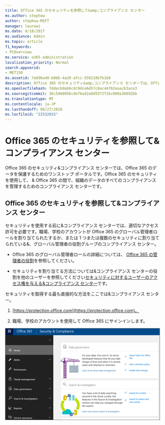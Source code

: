 ```yaml
---
title: Office 365 のセキュリティを参照して&amp;コンプライアンス センター
ms.author: stephow
author: stephow-MSFT
manager: laurawi
ms.date: 8/18/2017
ms.audience: Admin
ms.topic: article
f1_keywords:
- PCOverview
ms.service: o365-administration
localization_priority: Normal
search.appverid:
- MET150
ms.assetid: 7e696a40-b86b-4a20-afcc-559218b7b1b8
description: Office 365 のセキュリティ&amp;コンプライアンス センターでは、Office 365 のデータを保護するためのワンストップ ポータルです。Office 365 のセキュリティを使用して、 &amp; Office 365 の間で、組織のデータのすべてのコンプライアンスを管理するためのコンプライアンス センターです。
ms.openlocfilehash: fddecb9ab6cdc9dce6d57c8ac44762eaacb3ace3
ms.sourcegitcommit: 36c5466056cdef6ad2a8d9372f2bc009a30892bb
ms.translationtype: MT
ms.contentlocale: ja-JP
ms.lasthandoff: 08/27/2018
ms.locfileid: "22532015"
---
```

# <a name="go-to-the-office-365-security-amp-compliance-center"></a>Office 365 のセキュリティを参照して&amp;コンプライアンス センター

Office 365 のセキュリティ&amp;コンプライアンス センターでは、Office 365 のデータを保護するためのワンストップ ポータルです。Office 365 のセキュリティを使用して、 &amp; Office 365 の間で、組織のデータのすべてのコンプライアンスを管理するためのコンプライアンス センターです。
  
## <a name="go-to-the-office-365-security-amp-compliance-center"></a>Office 365 のセキュリティを参照して&amp;コンプライアンス センター

セキュリティを使用する前に&amp;コンプライアンス センターでは、適切なアクセス許可を必要です。職場、学校のアカウントが Office 365 のグローバル管理者ロールを割り当てられたするか、または 1 つまたは複数のセキュリティに割り当てられている&amp;、グローバル管理者の役割グループのコンプライアンス センター。
  
- Office 365 のグローバル管理者ロールの詳細については、 [Office 365 の管理者の役割](https://support.office.com/article/da585eea-f576-4f55-a1e0-87090b6aaa9d)を参照してください。 
    
- セキュリティを割り当てる方法については&amp;コンプライアンス センターの役割を他のユーザーを参照してください[セキュリティに対するユーザーのアクセス権を与える&amp;コンプライアンス センター](grant-access-to-the-security-and-compliance-center.md)です。
    
セキュリティを取得する最も直接的な方法をここでは&amp;コンプライアンス センター。
  
1. [https://protection.office.com](https://protection.office.com)。
    
2. 職場、学校のアカウントを使用して Office 365 にサインインします。
    
![Office 365 のセキュリティ&amp;コンプライアンス センター ホーム ページ](media/f1d35324-ac44-4f59-96a7-b11767b43201.png)
  

